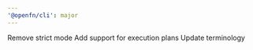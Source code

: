 ```yaml
---
'@openfn/cli': major
---
```


Remove strict mode
Add support for execution plans
Update terminology
